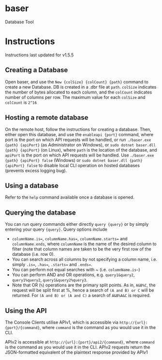 # baser
Database Tool


# Instructions
Instructions last updated for v1.5.5
## Creating a Database
Open baser, and use the `New {colSize} {colCount} {path}` command to create a new Database. DB is created in a .dbr file at `path`. `colSize` indicates the number of bytes allocated to each column, and the `colCount` indicates number of columns per row. The maximum value for each `colSize` and `colCount` is `2^16`

## Hosting a remote database
On the remote host, follow the instructions for creating a database. Then, either open this database, and use the `enableapi {port}` command, where port is the port on which API requests will be handled, or run `./baser.exe {path} {apiPort}` (as Administrator on Windows), or `sudo dotnet baser.dll {path} {apiPort}` (on Linux), where `path` is the location of the database, and `apiPort` is the port on which API requests will be handled. Use `./baser.exe {path} {apiPort} false` (Windows) or `sudo dotnet baser.dll {path} {apiPort} false` to disable local CLI operation on hosted databases (prevents excess logging bug).

## Using a database
Refer to the `help` command available once a database is opened.

## Querying the database
You can run query commands either directly `query {query}` or by simply entering your query `{query}`.
Query options include
- `columnName.is=`, `columnName.has=`, `columnName.starts=` and `columnName.ends`, where `columnName` is the name of the desired column to filter (note that column names are taken to be the very first row of the database (i.e. row 0).
- You can search across all columns by not specifying a column name, i.e. simply `.is=`, `.has=`, `.starts=` and `.ends=`.
- You can perform not equal searches with ~ (i.e. `columnName.is~`)
- You can perform AND and OR operations, e.g. `query1&query2`, `query1%query2`, `query1&query2%query3`.
- Note that OR (`%`) operations are the primary split points. As in, `A&B%C`, the request will be split first at %, hence a search of `(A and B) or C` will be returned. For `(A and B) or (A and C)` a search of `A&B%A&C` is required.

## Using the API
The Console Clients utilise APIv1, which is accessible via `http://{url}:{port}/{command}`, where `command` is the command as you would use it in the CLI.

APIv2 is accessible at `http://{url}:{port}/api2/{command}`, where `command` is the command as you would use it in the CLI. APIv2 requests return the JSON-formatted equivalent of the plaintext response provided by APIv1
